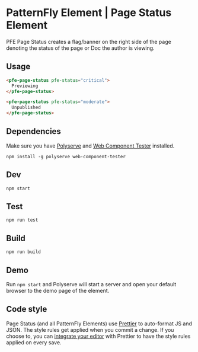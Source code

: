 # PatternFly Element | Page Status Element

PFE Page Status creates a flag/banner on the right side of the page denoting the status of the page or Doc the author is viewing.

## Usage

```html
<pfe-page-status pfe-status="critical">
  Previewing
</pfe-page-status>
```

```html
<pfe-page-status pfe-status="moderate">
  Unpublished
</pfe-page-status>
```

## Dependencies

Make sure you have [Polyserve][polyserve] and [Web Component Tester][web-component-tester] installed.

    npm install -g polyserve web-component-tester

## Dev

    npm start

## Test

    npm run test

## Build

    npm run build

## Demo

Run `npm start` and Polyserve will start a server and open your default browser to the demo page of the element.

## Code style

Page Status (and all PatternFly Elements) use [Prettier][prettier] to auto-format JS and JSON.  The style rules get applied when you commit a change.  If you choose to, you can [integrate your editor][prettier-ed] with Prettier to have the style rules applied on every save.

[prettier]: https://github.com/prettier/prettier/
[prettier-ed]: https://github.com/prettier/prettier/#editor-integration
[polyserve]: https://github.com/Polymer/polyserve
[web-component-tester]: https://github.com/Polymer/web-component-tester
